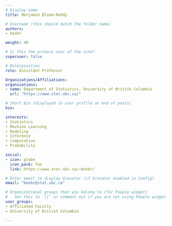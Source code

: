 ```yaml
---
# Display name
title: Benjamin Bloem-Reddy

# Username (this should match the folder name)
authors:
- benbr

weight: 40

# Is this the primary user of the site?
superuser: false

# Role/position
role: Assistant Professor

Organizations/Affiliations:
organizations:
- name: Department of Statistics, University of British Columbia
  url: "https://www.stat.ubc.ca/"

# Short bio (displayed in user profile at end of posts)
bio:

interests:
- Statistics
- Machine Learning
- Modeling
- Inference
- Computation
- Probability

social:
- icon: globe
  icon_pack: fas
  link: https://www.stat.ubc.ca/~benbr/

# Enter email to display Gravatar (if Gravatar enabled in Config)
email: "benbr@stat.ubc.ca"

# Organizational groups that you belong to (for People widget)
#   Set this to `[]` or comment out if you are not using People widget.
user_groups:
- Affiliated Faculty
- University of British Columbia

---
```

